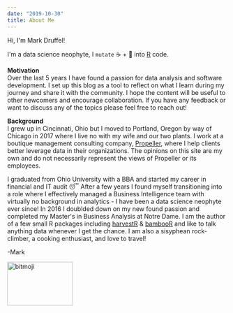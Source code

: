 ```yaml
---
date: "2019-10-30"
title: About Me
---
```


Hi, I'm Mark Druffel!  

I'm a data science neophyte, I `mutate` :coffee: + :beer: into [R](https://cran.r-project.org/) code. 

**Motivation**  
Over the last 5 years I have found a passion for data analysis and software development. I set up this blog as a tool to reflect on what I learn during my journey and share it with the community. I hope the content will be useful to other newcomers and encourage collaboration. If you have any feedback or want to discuss any of the topics please feel free to reach out!  

**Background**  
I grew up in Cincinnati, Ohio but I moved to Portland, Oregon by way of Chicago in 2017 where I live no with my wife and our two plants. I work at a boutique management consulting company, [Propeller](https://propellerconsulting.com/), where I help clients better leverage data in their organizations. The opinions on this site are my own and do not necessarily represent the views of Propeller or its employees.  

I graduated from Ohio University with a BBA and started my career in financial and IT audit :sleeping: After a few years I found myself transitioning into a role where I effectively managed a Business Intelligence team with virtually no background in analytics - I have been a data science neophyte ever since! In 2016 I doublded down on my new found passion and completed my Master's in Business Analysis at Notre Dame. I am the author of a few small R packages including [harvestR](https://github.com/propellerpdx/harvestR) & [bambooR](https://github.com/propellerpdx/bambooR) and like to talk anything data whenever I get the chance. I am also a sisyphean rock-climber, a cooking enthusiast, and love to travel!

-Mark 
  
  

<img src="/images/bitmoji.png" alt="bitmoji" title="my_bitmoji" width="150" height="100" align="center"/>

